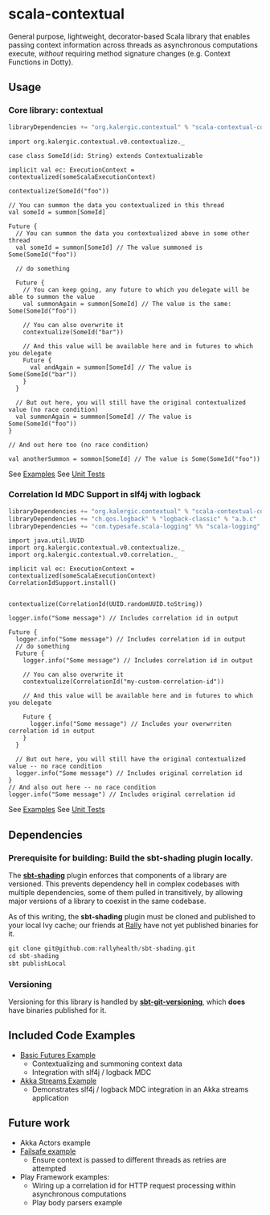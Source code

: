 # scala-contextual
General purpose, lightweight, decorator-based Scala library that enables passing context information across threads as
asynchronous computations execute, _without_ requiring method signature changes (e.g. Context Functions in Dotty).

## Usage

### Core library: contextual
```sbt
libraryDependencies += "org.kalergic.contextual" % "scala-contextual-context" % "x.y.z"
```
```
import org.kalergic.contextual.v0.contextualize._

case class SomeId(id: String) extends Contextualizable

implicit val ec: ExecutionContext = contextualized(someScalaExecutionContext)

contextualize(SomeId("foo"))

// You can summon the data you contextualized in this thread
val someId = summon[SomeId]

Future {
  // You can summon the data you contextualized above in some other thread
  val someId = summon[SomeId] // The value summoned is Some(SomeId("foo"))

  // do something

  Future {
    // You can keep going, any future to which you delegate will be able to summon the value
    val summonAgain = summon[SomeId] // The value is the same: Some(SomeId("foo"))

    // You can also overwrite it
    contextualize(SomeId("bar"))

    // And this value will be available here and in futures to which you delegate
    Future {
      val andAgain = summon[SomeId] // The value is Some(SomeId("bar"))
    }
  }

  // But out here, you will still have the original contextualized value (no race condition)
  val summonAgain = summmon[SomeId] // The value is Some(SomeId("foo"))
}

// And out here too (no race condition)

val anotherSummon = sommon[SomeId] // The value is Some(SomeId("foo"))
```
See [Examples](#included-code-examples)
See [Unit Tests](context/src/test/scala/org/kalergic/contextual/v0/contextualize/ContextualizeSpec.scala)

### Correlation Id MDC Support in slf4j with logback
```sbt
libraryDependencies += "org.kalergic.contextual" % "scala-contextual-correlation" % "x.y.z"
libraryDependencies += "ch.qos.logback" % "logback-classic" % "a.b.c"
libraryDependencies += "com.typesafe.scala-logging" %% "scala-logging" % "d.e.f"
```

```
import java.util.UUID
import org.kalergic.contextual.v0.contextualize._
import org.kalergic.contextual.v0.correlation._

implicit val ec: ExecutionContext = contextualized(someScalaExecutionContext)
CorrelationIdSupport.install()


contextualize(CorrelationId(UUID.randomUUID.toString))

logger.info("Some message") // Includes correlation id in output

Future {
  logger.info("Some message") // Includes correlation id in output
  // do something
  Future {
    logger.info("Some message") // Includes correlation id in output

    // You can also overwrite it
    contextualize(CorrelationId("my-custom-correlation-id"))

    // And this value will be available here and in futures to which you delegate

    Future {
      logger.info("Some message") // Includes your overwrriten correlation id in output
    }
  }

  // But out here, you will still have the original contextualized value -- no race condition
  logger.info("Some message") // Includes original correlation id
}
// And also out here -- no race condition
logger.info("Some message") // Includes original correlation id

```
See [Examples](#included-code-examples)
See [Unit Tests](correlation/src/test/scala/org/kalergic/contextual/v0/correlation/CorrelationIdSupportSpec.scala)

## Dependencies

### Prerequisite for building: Build the sbt-shading plugin locally.

The [**sbt-shading**](https://github.com/rallyhealth/sbt-shading) plugin enforces that components of a library are versioned. This
prevents dependency hell in complex codebases with multiple dependencies, some of them pulled in transitively, by allowing major
versions of a library to coexist in the same codebase.

As of this writing, the **sbt-shading** plugin must be cloned and published to your local Ivy cache; our friends at
[Rally](https://www.rallyhealth.com) have not yet published binaries for it.

```sbt
git clone git@github.com:rallyhealth/sbt-shading.git
cd sbt-shading
sbt publishLocal
```

### Versioning
Versioning for this library is handled by [**sbt-git-versioning**](https://github.com/rallyhealth/sbt-git-versioning), which
**does** have binaries published for it.

## Included Code Examples

- [Basic Futures Example](examples/src/main/scala/org/kalergic/contextual/examples/futures/FuturesExample.scala)
  - Contextualizing and summoning context data
  - Integration with slf4j / logback MDC
- [Akka Streams Example](examples/src/main/scala/org/kalergic/contextual/examples/akkastreams/PrintTweetHashtags.scala)
  - Demonstrates slf4j / logback MDC integration in an Akka streams application

## Future work

- Akka Actors example
- [Failsafe example](https://jodah.net/failsafe/)
  - Ensure context is passed to different threads as retries are attempted
- Play Framework examples:
  - Wiring up a correlation id for HTTP request processing within asynchronous computations
  - Play body parsers example
